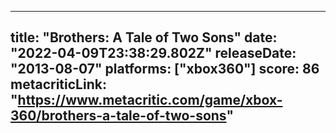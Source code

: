 
---
title: "Brothers: A Tale of Two Sons"
date: "2022-04-09T23:38:29.802Z"
releaseDate: "2013-08-07"
platforms: ["xbox360"]
score: 86
metacriticLink: "https://www.metacritic.com/game/xbox-360/brothers-a-tale-of-two-sons"
---
